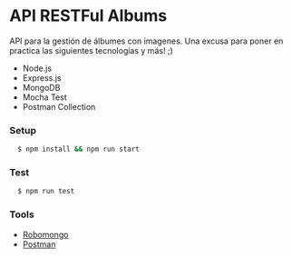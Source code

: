 # API RESTFul Albums

API para la gestión de álbumes con imagenes. 
Una excusa para poner en practica las siguientes tecnologías y más! ;)

- Node.js
- Express.js
- MongoDB
- Mocha Test
- Postman Collection 

### Setup
```sh
  $ npm install && npm run start  
```

### Test
```sh
  $ npm run test  
```

### Tools
- [Robomongo](https://robomongo.org)
- [Postman](https://www.getpostman.com)
